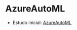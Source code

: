 # AzureAutoML

- Estudo inicial:  [AzureAutoML](https://learn.microsoft.com/en-us/azure/machine-learning/tutorial-first-experiment-automated-ml?view=azureml-api-2)
